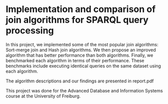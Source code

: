 # Implementation and comparison of join algorithms for SPARQL query processing

In this project, we implemented some of the most popular join algorithms: Sort-merge join and Hash join algorithms. We then propose an improved algorithm that has better performance than both algorithms. Finally, we benchmarked each algorithm in terms of their performance. These benchmarks include executing identical queries on the same dataset using each algorithm.

The algorithm descriptions and our findings are presented in report.pdf

This project was done for the Advanced Database and Information Systems course at the University of Freiburg.
